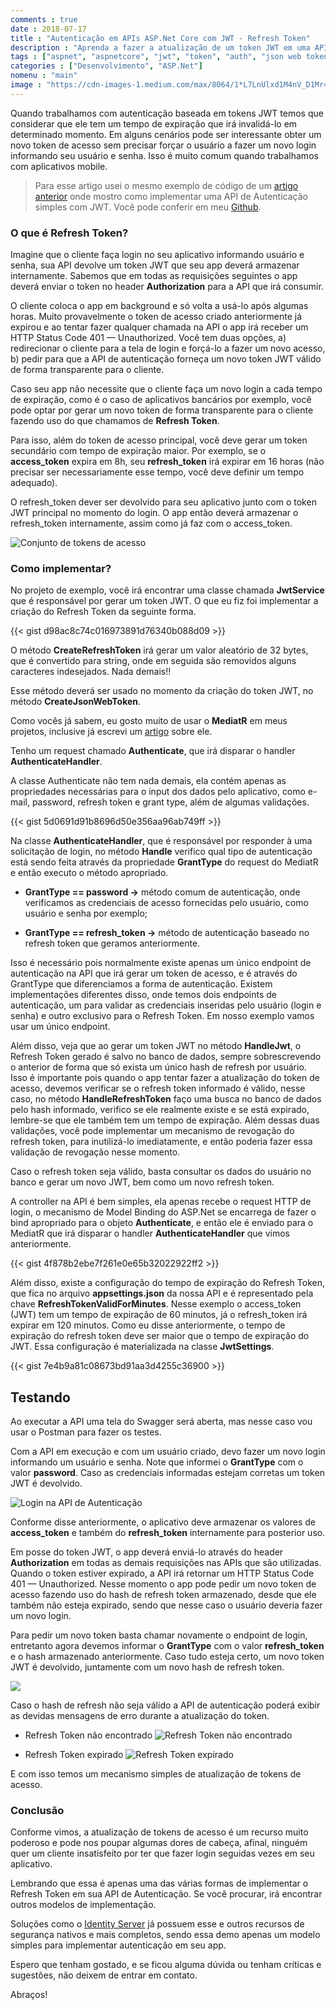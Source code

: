 ```yaml
---
comments : true
date : 2018-07-17
title : "Autenticação em APIs ASP.Net Core com JWT - Refresh Token"
description : "Aprenda a fazer a atualização de um token JWT em uma API de autenticação com ASP.Net Core"
tags : ["aspnet", "aspnetcore", "jwt", "token", "auth", "json web token", "refresh token"]
categories : ["Desenvolvimento", "ASP.Net"]
nomenu : "main"
image : "https://cdn-images-1.medium.com/max/8064/1*L7LnUlxd1M4nV_D1Mr42Fg.jpeg"
---
```


Quando trabalhamos com autenticação baseada em tokens JWT temos que considerar que ele tem um tempo de expiração que irá invalidá-lo em determinado momento. Em alguns cenários pode ser interessante obter um novo token de acesso sem precisar forçar o usuário a fazer um novo login informando seu usuário e senha. Isso é muito comum quando trabalhamos com aplicativos mobile.

> Para esse artigo usei o mesmo exemplo de código de um [artigo anterior](https://www.wellingtonjhn.com/posts/autentica%C3%A7%C3%A3o-em-apis-asp.net-core-com-jwt) onde mostro como implementar uma API de Autenticação simples com JWT. Você pode conferir em meu [Github](https://github.com/wellingtonjhn/DemoJwt).

### O que é Refresh Token?

Imagine que o cliente faça login no seu aplicativo informando usuário e senha, sua API devolve um token JWT que seu app deverá armazenar internamente. Sabemos que em todas as requisições seguintes o app deverá enviar o token no header **Authorization** para a API que irá consumir.

O cliente coloca o app em background e só volta a usá-lo após algumas horas. Muito provavelmente o token de acesso criado anteriormente já expirou e ao tentar fazer qualquer chamada na API o app irá receber um HTTP Status Code 401 — Unauthorized. Você tem duas opções, a) redirecionar o cliente para a tela de login e forçá-lo a fazer um novo acesso, b) pedir para que a API de autenticação forneça um novo token JWT válido de forma transparente para o cliente.

Caso seu app não necessite que o cliente faça um novo login a cada tempo de expiração, como é o caso de aplicativos bancários por exemplo, você pode optar por gerar um novo token de forma transparente para o cliente fazendo uso do que chamamos de **Refresh Token**.

Para isso, além do token de acesso principal, você deve gerar um token secundário com tempo de expiração maior. Por exemplo, se o **access_token** expira em 8h, seu **refresh_token** irá expirar em 16 horas (não precisar ser necessariamente esse tempo, você deve definir um tempo adequado).

O refresh_token dever ser devolvido para seu aplicativo junto com o token JWT principal no momento do login. O app então deverá armazenar o refresh_token internamente, assim como já faz com o access_token.

![Conjunto de tokens de acesso](https://cdn-images-1.medium.com/max/2914/1*zdyoGW-4EVEATVTwSvtlqw.png)

### Como implementar?

No projeto de exemplo, você irá encontrar uma classe chamada **JwtService** que é responsável por gerar um token JWT. O que eu fiz foi implementar a criação do Refresh Token da seguinte forma.

{{< gist d98ac8c74c016973891d76340b088d09 >}} 

O método **CreateRefreshToken** irá gerar um valor aleatório de 32 bytes, que é convertido para string, onde em seguida são removidos alguns caracteres indesejados. Nada demais!!

Esse método deverá ser usado no momento da criação do token JWT, no método **CreateJsonWebToken**.

Como vocês já sabem, eu gosto muito de usar o **MediatR** em meus projetos, inclusive já escrevi um [artigo](https://www.wellingtonjhn.com/posts/mediatr-com-asp.net-core/) sobre ele.

Tenho um request chamado **Authenticate**, que irá disparar o handler **AuthenticateHandler**.

A classe Authenticate não tem nada demais, ela contém apenas as propriedades necessárias para o input dos dados pelo aplicativo, como e-mail, password, refresh token e grant type, além de algumas validações.

{{< gist 5d0691d91b8696d50e356aa96ab749ff >}} 

Na classe **AuthenticateHandler**, que é responsável por responder à uma solicitação de login, no método **Handle** verifico qual tipo de autenticação está sendo feita através da propriedade **GrantType** do request do MediatR e então executo o método apropriado.

* **GrantType == password →** método comum de autenticação, onde verificamos as credenciais de acesso fornecidas pelo usuário, como usuário e senha por exemplo;

* **GrantType == refresh_token →** método de autenticação baseado no refresh token que geramos anteriormente.

Isso é necessário pois normalmente existe apenas um único endpoint de autenticação na API que irá gerar um token de acesso, e é através do GrantType que diferenciamos a forma de autenticação. Existem implementações diferentes disso, onde temos dois endpoints de autenticação, um para validar as credenciais inseridas pelo usuário (login e senha) e outro exclusivo para o Refresh Token. Em nosso exemplo vamos usar um único endpoint.

Além disso, veja que ao gerar um token JWT no método **HandleJwt**, o Refresh Token gerado é salvo no banco de dados, sempre sobrescrevendo o anterior de forma que só exista um único hash de refresh por usuário. Isso é importante pois quando o app tentar fazer a atualização do token de acesso, devemos verificar se o refresh token informado é válido, nesse caso, no método **HandleRefreshToken** faço uma busca no banco de dados pelo hash informado, verifico se ele realmente existe e se está expirado, lembre-se que ele também tem um tempo de expiração. Além dessas duas validações, você pode implementar um mecanismo de revogação do refresh token, para inutilizá-lo imediatamente, e então poderia fazer essa validação de revogação nesse momento.

Caso o refresh token seja válido, basta consultar os dados do usuário no banco e gerar um novo JWT, bem como um novo refresh token.

A controller na API é bem simples, ela apenas recebe o request HTTP de login, o mecanismo de Model Binding do ASP.Net se encarrega de fazer o bind apropriado para o objeto **Authenticate**, e então ele é enviado para o MediatR que irá disparar o handler **AuthenticateHandler** que vimos anteriormente.

{{< gist 4f878b2ebe7f261e0e65b32022922ff2 >}} 

Além disso, existe a configuração do tempo de expiração do Refresh Token, que fica no arquivo **appsettings.json** da nossa API e é representado pela chave **RefreshTokenValidForMinutes**. Nesse exemplo o access_token (JWT) tem um tempo de expiração de 60 minutos, já o refresh_token irá expirar em 120 minutos. Como eu disse anteriormente, o tempo de expiração do refresh token deve ser maior que o tempo de expiração do JWT. Essa configuração é materializada na classe **JwtSettings**.

{{< gist 7e4b9a81c08673bd91aa3d4255c36900 >}}

## Testando

Ao executar a API uma tela do Swagger será aberta, mas nesse caso vou usar o Postman para fazer os testes.

Com a API em execução e com um usuário criado, devo fazer um novo login informando um usuário e senha. Note que informei o **GrantType** com o valor **password**. Caso as credenciais informadas estejam corretas um token JWT é devolvido.

![Login na API de Autenticação](https://cdn-images-1.medium.com/max/2224/1*qsnS5_qqX4No6jXvZ-nlOQ.png)

Conforme disse anteriormente, o aplicativo deve armazenar os valores de **access_token** e também do **refresh_token** internamente para posterior uso.

Em posse do token JWT, o app deverá enviá-lo através do header **Authorization** em todas as demais requisições nas APIs que são utilizadas. Quando o token estiver expirado, a API irá retornar um HTTP Status Code 401 — Unauthorized. Nesse momento o app pode pedir um novo token de acesso fazendo uso do hash de refresh token armazenado, desde que ele também não esteja expirado, sendo que nesse caso o usuário deveria fazer um novo login.

Para pedir um novo token basta chamar novamente o endpoint de login, entretanto agora devemos informar o **GrantType** com o valor **refresh_token** e o hash armazenado anteriormente. Caso tudo esteja certo, um novo token JWT é devolvido, juntamente com um novo hash de refresh token.

![](https://cdn-images-1.medium.com/max/2240/1*TTE-Zpg9mzPVuU7tOjqoIA.png)

Caso o hash de refresh não seja válido a API de autenticação poderá exibir as devidas mensagens de erro durante a atualização do token.

* Refresh Token não encontrado
![Refresh Token não encontrado](https://cdn-images-1.medium.com/max/2238/1*Eo5mAqtD76kRYZxevL8v-g.png)

* Refresh Token expirado
![Refresh Token expirado](https://cdn-images-1.medium.com/max/2226/1*PWI_8LYcTwwy1vM8KID9ug.png)

E com isso temos um mecanismo simples de atualização de tokens de acesso.

### Conclusão

Conforme vimos, a atualização de tokens de acesso é um recurso muito poderoso e pode nos poupar algumas dores de cabeça, afinal, ninguém quer um cliente insatisfeito por ter que fazer login seguidas vezes em seu aplicativo.

Lembrando que essa é apenas uma das várias formas de implementar o Refresh Token em sua API de Autenticação. Se você procurar, irá encontrar outros modelos de implementação.

Soluções como o [Identity Server](http://identityserver.io/) já possuem esse e outros recursos de segurança nativos e mais completos, sendo essa demo apenas um modelo simples para implementar autenticação em seu app.

Espero que tenham gostado, e se ficou alguma dúvida ou tenham críticas e sugestões, não deixem de entrar em contato.

Abraços!

